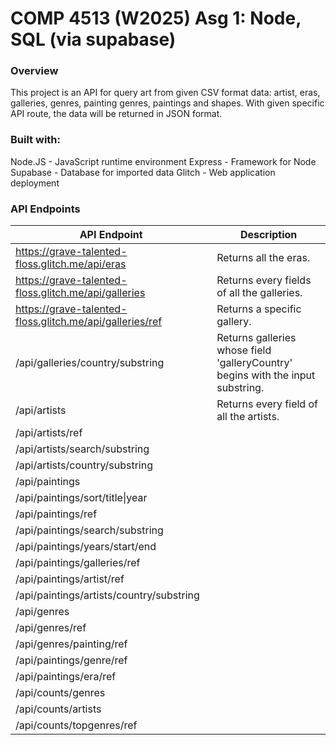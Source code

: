 # COMP 4513 (W2025) Asg 1: Node, SQL (via supabase)

### Overview
This project is an API for query art from given CSV format data: artist, eras, galleries, genres, painting genres, paintings and shapes.
With given specific API route, the data will be returned in JSON format.

### Built with:
Node.JS - JavaScript runtime environment
Express - Framework for Node
Supabase - Database for imported data
Glitch - Web application deployment

### API Endpoints
|API Endpoint                                           |Description                                                                    |
|-------------------------------------------------------|-------------------------------------------------------------------------------|
|https://grave-talented-floss.glitch.me/api/eras        |Returns all the eras.                                                          |
|https://grave-talented-floss.glitch.me/api/galleries   |Returns every fields of all the galleries.                                     |
|https://grave-talented-floss.glitch.me/api/galleries/ref|Returns a specific gallery.                                                    |
|/api/galleries/country/substring                       |Returns galleries whose field 'galleryCountry' begins with the input substring.|
|/api/artists                                           |Returns every field of all the artists.                                        |
|/api/artists/ref                                       |                                                                               |
|/api/artists/search/substring                          |                                                                               |
|/api/artists/country/substring                         |                                                                               |
|/api/paintings                                         |                                                                               |
|/api/paintings/sort/title\|year                        |                                                                               |
|/api/paintings/ref                                     |                                                                               |
|/api/paintings/search/substring                        |                                                                               |
|/api/paintings/years/start/end                         |                                                                               |
|/api/paintings/galleries/ref                           |                                                                               |
|/api/paintings/artist/ref                              |                                                                               |
|/api/paintings/artists/country/substring               |                                                                               |
|/api/genres                                            |                                                                               |
|/api/genres/ref                                        |                                                                               |
|/api/genres/painting/ref                               |                                                                               |
|/api/paintings/genre/ref                               |                                                                               |
|/api/paintings/era/ref                                 |                                                                               |
|/api/counts/genres                                     |                                                                               |
|/api/counts/artists                                    |                                                                               |
|/api/counts/topgenres/ref                              |                                                                               |